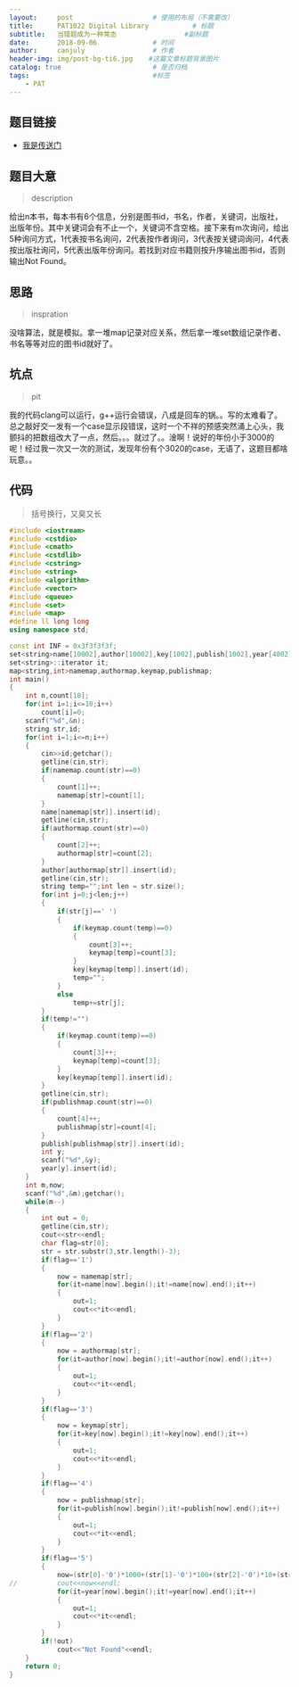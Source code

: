 ```yaml
---
layout:     post                    # 使用的布局（不需要改）
title:      PAT1022 Digital Library           # 标题 
subtitle:   当错题成为一种常态                 #副标题
date:       2018-09-06              # 时间
author:     canjuly                 # 作者
header-img: img/post-bg-ti6.jpg    #这篇文章标题背景图片
catalog: true                       # 是否归档
tags:                               #标签
    - PAT
---
```


## 题目链接

* [我是传送门](https://pintia.cn/problem-sets/994805342720868352/problems/994805480801550336)

## 题目大意
>description

给出n本书，每本书有6个信息，分别是图书id，书名，作者，关键词，出版社，出版年份。其中关键词会有不止一个，关键词不含空格。接下来有m次询问，给出5种询问方式，1代表按书名询问，2代表按作者询问，3代表按关键词询问，4代表按出版社询问，5代表出版年份询问。若找到对应书籍则按升序输出图书id，否则输出Not Found。

## 思路
>inspration

没啥算法，就是模拟。拿一堆map记录对应关系，然后拿一堆set数组记录作者、书名等等对应的图书id就好了。

## 坑点
>pit

我的代码clang可以运行，g++运行会错误，八成是回车的锅。。写的太难看了。总之敲好交一发有一个case显示段错误，这时一个不祥的预感突然涌上心头，我颤抖的把数组改大了一点，然后。。。就过了。。淦啊！说好的年份小于3000的呢！经过我一次又一次的测试，发现年份有个3020的case，无语了，这题目都啥玩意。。

## 代码
>括号换行，又臭又长

``` c++
#include <iostream>  
#include <cstdio>  
#include <cmath>  
#include <cstdlib>  
#include <cstring>  
#include <string>  
#include <algorithm>  
#include <vector>  
#include <queue>  
#include <set>  
#include <map>  
#define ll long long  
using namespace std;  

const int INF = 0x3f3f3f3f;
set<string>name[10002],author[10002],key[1002],publish[1002],year[4002];
set<string>::iterator it;
map<string,int>namemap,authormap,keymap,publishmap;
int main()
{
	int n,count[10];
	for(int i=1;i<=10;i++)
		count[i]=0;
	scanf("%d",&n);
	string str,id;
	for(int i=1;i<=n;i++)
	{
		cin>>id;getchar();
		getline(cin,str);
		if(namemap.count(str)==0)
		{
			count[1]++;
			namemap[str]=count[1];
		}
		name[namemap[str]].insert(id);
		getline(cin,str);
		if(authormap.count(str)==0)
		{
			count[2]++;
			authormap[str]=count[2];
		}
		author[authormap[str]].insert(id);
		getline(cin,str);
		string temp="";int len = str.size();
		for(int j=0;j<len;j++)
		{
			if(str[j]==' ')
			{
				if(keymap.count(temp)==0)
				{
					count[3]++;
					keymap[temp]=count[3];
				}
				key[keymap[temp]].insert(id);
				temp="";
			}
			else 
				temp+=str[j];
		}
		if(temp!="")
		{
			if(keymap.count(temp)==0)
			{
				count[3]++;
				keymap[temp]=count[3];
			}
			key[keymap[temp]].insert(id);
		}
		getline(cin,str);
		if(publishmap.count(str)==0)
		{
			count[4]++;
			publishmap[str]=count[4];
		}
		publish[publishmap[str]].insert(id);
		int y;
		scanf("%d",&y);
		year[y].insert(id);
	}
	int m,now;
	scanf("%d",&m);getchar();
	while(m--)
	{
		int out = 0;
		getline(cin,str);
		cout<<str<<endl;
		char flag=str[0];
		str = str.substr(3,str.length()-3);
		if(flag=='1')
		{
			now = namemap[str];
			for(it=name[now].begin();it!=name[now].end();it++)
			{
				out=1;
				cout<<*it<<endl;
			}
		}
		if(flag=='2')
		{
			now = authormap[str];
			for(it=author[now].begin();it!=author[now].end();it++)
			{
				out=1;
				cout<<*it<<endl;
			}
		}
		if(flag=='3')
		{
			now = keymap[str];
			for(it=key[now].begin();it!=key[now].end();it++)
			{
				out=1;
				cout<<*it<<endl;
			}
		}
		if(flag=='4')
		{
			now = publishmap[str];
			for(it=publish[now].begin();it!=publish[now].end();it++)
			{
				out=1;
				cout<<*it<<endl;
			}
		}
		if(flag=='5')
		{
			now=(str[0]-'0')*1000+(str[1]-'0')*100+(str[2]-'0')*10+(str[3]-'0');
//			cout<<now<<endl;
			for(it=year[now].begin();it!=year[now].end();it++)
			{
				out=1;
				cout<<*it<<endl;
			}
		}
		if(!out)
			cout<<"Not Found"<<endl;
	}
	return 0;
}
```